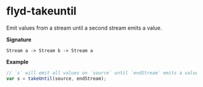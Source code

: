 # flyd-takeuntil
Emit values from a stream until a second stream emits a value.

__Signature__

`Stream a -> Stream b -> Stream a`

__Example__

```javascript
// `s` will emit all values on `source` until `endStream` emits a value or ends
var s = takeUntil(source, endStream);
```
